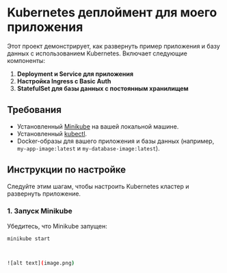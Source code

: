 # Kubernetes деплоймент для моего приложения

Этот проект демонстрирует, как развернуть пример приложения и базу данных с использованием Kubernetes. Включает следующие компоненты:

1. **Deployment и Service для приложения**
2. **Настройка Ingress с Basic Auth**
3. **StatefulSet для базы данных с постоянным хранилищем**

## Требования

- Установленный [Minikube](https://minikube.sigs.k8s.io/docs/) на вашей локальной машине.
- Установленный [kubectl](https://kubernetes.io/docs/tasks/tools/install-kubectl/).
- Docker-образы для вашего приложения и базы данных (например, `my-app-image:latest` и `my-database-image:latest`).

## Инструкции по настройке

Следуйте этим шагам, чтобы настроить Kubernetes кластер и развернуть приложение.

### 1. Запуск Minikube
Убедитесь, что Minikube запущен:
```bash
minikube start



![alt text](image.png)